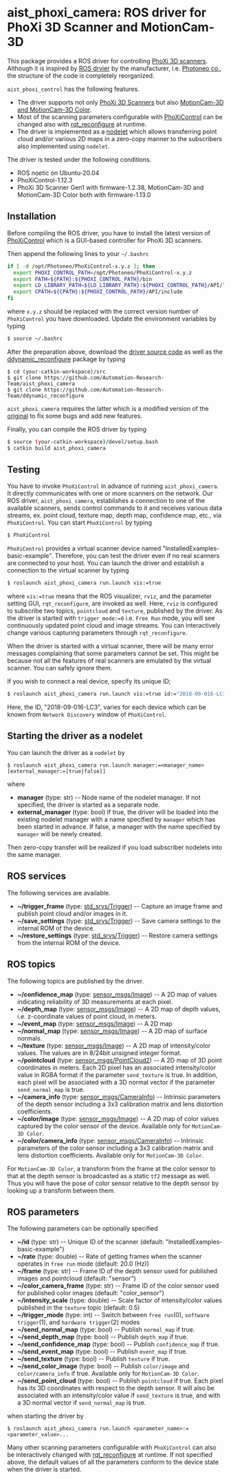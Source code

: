 aist_phoxi_camera: ROS driver for PhoXi 3D Scanner and MotionCam-3D
==================================================

This package provides a ROS driver for controlling [PhoXi 3D
scanners](http://www.photoneo.com/product-showcase/phoxi_3d_scanners). Although it is inspired by [ROS
drvier](https://github.com/photoneo/phoxi_camera) by the manufacturer,
i.e. [Photoneo co.](https://www.photoneo.com), the structure of the code
is completely reorganized.

`aist_phoxi_control` has the following features.
- The driver supports not only [PhoXi 3D Scanners](https://www.photoneo.com/phoxi-3d-scanner/) but also [MotionCam-3D and MotionCam-3D Color](https://www.photoneo.com/motioncam-3d/).
- Most of the scanning parameters configurable with [PhoXiControl](https://www.photoneo.com/downloads/phoxi-control) can be changed also with [rqt_reconfigure](https://wiki.ros.org/rqt_reconfigure) at runtime.
- The driver is implemented as a [nodelet](http://wiki.ros.org/nodelet) which allows transferring point cloud and/or various 2D maps in a zero-copy manner to the subscribers also implemented using `nodelet`.

The driver is tested under the following conditions.
- ROS noetic on Ubuntu-20.04
- PhoXiControl-1.12.3
- PhoXi 3D Scanner Gen1 with firmware-1.2.38, MotionCam-3D and MotionCam-3D Color both with firmware-1.13.0

## Installation

Before compiling the ROS driver, you have to install the latest version of
[PhoXiControl](https://www.photoneo.com/downloads/phoxi-control)
which is a GUI-based controller for PhoXi 3D scanners.


Then append the following lines to your `~/.bashrc`
```bash
if [ -d /opt/Photoneo/PhoXiControl-x.y.z ]; then
  export PHOXI_CONTROL_PATH=/opt/Photoneo/PhoXiControl-x.y.z
  export PATH=${PATH}:${PHOXI_CONTROL_PATH}/bin
  export LD_LIBRARY_PATH=${LD_LIBRARY_PATH}:${PHOXI_CONTROL_PATH}/API/lib
  export CPATH=${CPATH}:${PHOXI_CONTROL_PATH}/API/include
fi
```
where `x.y.z` should be replaced with the correct version number of `PhoXiControl` you have downloaded. Update the environment variables by typing
```bash
$ source ~/.bashrc
```

After the preparation above, download the [driver source code](https://github.com/Automation-Research-Team/aist_phoxi_camera) as well as the [ddynamic_reconfigure](https://github.com/Automation-Research-Team/ddynamic_reconfigure) package by typing
```
$ cd (your-catkin-workspace)/src
$ git clone https://github.com/Automation-Research-Team/aist_phoxi_camera
$ git clone https://github.com/Automation-Research-Team/ddynamic_reconfigure
```
`aist_phoxi_camera` requires the latter which is a modified version of the [original](https://github.com/pal-robotics/ddynamic_reconfigure) to fix some bugs and add new features.

Finally, you can compile the ROS driver by typing
```bash
$ source (your-catkin-workspace)/devel/setup.bash
$ catkin build aist_phoxi_camera
```

## Testing

You have to invoke `PhoXiControl` in advance of running
`aist_phoxi_camera`. It directly communicates
with one or more scanners on the network. Our ROS driver, `aist_phoxi_camera`,
establishes a connection to one of the available scanners, sends
control commands to it and receives various data streams,
ex. point cloud, texture map, depth map, confidence map, etc., via
`PhoXiControl`. You can start `PhoXiControl` by typing
```bash
$ PhoXiControl
```

`PhoXiControl` provides a virtual scanner device named
"InstalledExamples-basic-example". Therefore, you can
test the driver even if no real scanners are
connected to your host. You can launch the driver and establish
a connection to the virtual scanner by typing
```bash
$ roslaunch aist_phoxi_camera run.launch vis:=true
```
where `vis:=true` means that the ROS visualizer, `rviz`, and the parameter setting GUI, `rqt_reconfigure`, are invoked as well. Here, `rviz` is configured to subscribe two topics, `pointcloud`
and `texture`, published by the driver. As the driver is
started with `trigger_mode:=0` i.e. `Free Run` mode, you will see
continuously updated point cloud and image streams. You can interactively
change various capturing parameters through `rqt_reconfigure`.

When the driver is started with a virtual scanner, there will be many error messages complaining that some parameters cannot be set. This might be because not all the features of real scanners are emulated by the virtual scanner. You can safely ignore them.

If you wish to connect a real device, specify its unique ID;
```bash
$ roslaunch aist_phoxi_camera run.launch vis:=true id:="2018-09-016-LC3"
```
Here, the ID, "2018-09-016-LC3", varies for each device which can be
known from `Network Discovery` window of `PhoXiControl`.

## Starting the driver as a nodelet

You can launch the driver as a `nodelet` by
```
$ roslaunch aist_phoxi_camera run.launch manager:=<manager_name> [external_manager:=[true|false]]
```
where
- **manager** (type: str) -- Node name of the nodelet manager. If not specified, the driver is started as a separate node.
- **external_manager** (type: bool) If true, the driver will be loaded into the existing nodelet manager with a name specified by `manager` which has been started in advance. If false, a manager with the name specified by `manager` will be newly created.

Then zero-copy transfer will be realized if you load subscriber nodelets into the same manager.

## ROS services

The following services are available.

- **~/trigger_frame** (type: [std_srvs/Trigger](http://docs.ros.org/en/api/std_srvs/html/srv/Trigger.html)) -- Capture an image frame and publish point cloud and/or images in it.
- **~/save_settings** (type: [std_srvs/Trigger](http://docs.ros.org/en/api/std_srvs/html/srv/Trigger.html)) -- Save camera settings to the internal ROM of the device.
- **~/restore_settings** (type: [std_srvs/Trigger](http://docs.ros.org/en/api/std_srvs/html/srv/Trigger.html)) -- Restore camera settings from the internal ROM of the device.

## ROS topics

The following topics are published by the driver.

- **~/confidence_map** (type: [sensor_msgs/Image](http://docs.ros.org/en/api/sensor_msgs/html/msg/Image.html)) -- A 2D map of values indicating reliability of 3D measurements at each pixel.
- **~/depth_map**  (type: [sensor_msgs/Image](http://docs.ros.org/en/api/sensor_msgs/html/msg/Image.html)) -- A 2D map of depth values, i.e. z-coordinate values of point cloud, in meters.
- **~/event_map** (type: [sensor_msgs/Image](http://docs.ros.org/en/api/sensor_msgs/html/msg/Image.html)) -- A 2D map
- **~/normal_map** (type: [sensor_msgs/Image](http://docs.ros.org/en/api/sensor_msgs/html/msg/Image.html)) -- A 2D map of surface normals.
- **~/texture** (type: [sensor_msgs/Image](http://docs.ros.org/en/api/sensor_msgs/html/msg/Image.html)) -- A 2D map of intensity/color values. The values are in 8/24bit unsigned integer format.
- **~/pointcloud** (type: [sensor_msgs/PointCloud2](http://docs.ros.org/en/api/sensor_msgs/html/msg/PointCloud2.html)) -- A 2D map of 3D point coordinates in meters. Each 2D pixel has an associated intensity/color value in RGBA format if the parameter `send_texture` is true. In addition, each pixel will be associated with a 3D normal vector if the parameter `send_normal_map` is true.
- **~/camera_info** (type: [sensor_msgs/CameraInfo](http://docs.ros.org/en/api/sensor_msgs/html/msg/CameraInfo.html)) -- Intrinsic parameters of the depth sensor including a 3x3 calibration matrix and lens distortion coefficients.
- **~/color/image** (type: [sensor_msgs/Image](http://docs.ros.org/en/api/sensor_msgs/html/msg/Image.html)) -- A 2D map of color values captured by the color sensor of the device. Available only for `MotionCam-3D Color`.
- **~/color/camera_info** (type: [sensor_msgs/CameraInfo](http://docs.ros.org/en/api/sensor_msgs/html/msg/CameraInfo.html)) -- Intrinsic parameters of the color sensor including a 3x3 calibration matrix and lens distortion coefficients. Available only for `MotionCam-3D Color`.

For `MotionCam-3D Color`, a transform from the frame at the color sensor to that at the depth sensor is broadcasted as a static `tf2` message as well. Thus you will have the pose of color sensor relative to the depth sensor by looking up a transform between them.

## ROS parameters

The following parameters can be optionally specified 
- **~/id** (type: str) -- Unique ID of the scanner (default: "InstalledExamples-basic-example")
- **~/rate** (type: double) -- Rate of getting frames when the scanner operates in `free run` mode (default: 20.0 (Hz))
- **~/frame** (type: str) -- Frame ID of the depth sensor used for published images and pointcloud (default: "sensor")
- **~/color_camera_frame** (type: str) -- Frame ID of the color sensor used for published color images (default: "color_sensor")
- **~/intensity_scale** (type: double) -- Scale factor of intensity/color values published in the `texture` topic (default: 0.5)
- **~/trigger_mode** (type: int) -- Switch between `free run`(0), `software trigger`(1), and `hardware trigger`(2) modes
- **~/send_normal_map** (type: bool) -- Publish `normal_map` if true.
- **~/send_depth_map** (type: bool) -- Publish `depth_map` if true.
- **~/send_confidence_map** (type: bool) -- Publish `confidence_map` if true.
- **~/send_event_map** (type: bool) -- Publish `event_map` if true.
- **~/send_texture** (type: bool) -- Publish `texture` if true.
- **~/send_color_image** (type: bool) -- Publish `color/image` and `color/camera_info` if true. Available only for `MotionCam-3D Color`.
- **~/send_point_cloud** (type: bool) -- Publish `pointcloud` if true. Each pixel has its 3D coordinates with respect to the depth sensor. It will also be associated with an intensity/color value if `send_texture` is true, and with a 3D normal vector if `send_normal_map` is true.

when starting the driver by
```
$ roslaunch aist_phoxi_camera run.launch <parameter_name>:=<parameter_value>...
```
Many other scanning parameters configurable with `PhoXiControl` can also be interactively changed with [rqt_reconfigure](https://wiki.ros.org/rqt_reconfigure) at runtime. If not specified above, the default values of all the parameters conform to the device state when the driver is started.